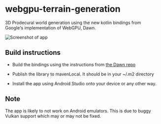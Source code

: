 # webgpu-terrain-generation

3D Prodecural world generation using the new kotlin bindings from Google's implementation of WebGPU, Dawn.

![Screenshot of app](https://i.imgur.com/wmSdDSE.png)

## Build instructions

* Build the bindings using the instructions from [the Dawn repo]([url](https://dawn.googlesource.com/dawn/+/refs/heads/main/tools/android/))

* Publish the library to mavenLocal. It should be in your ~/.m2 directory

* Install the app using Android Studio onto your device or any other way.

## Note

The app is likely to not work on Android emulators. This is due to buggy Vulkan support which may or may not be fixed.
